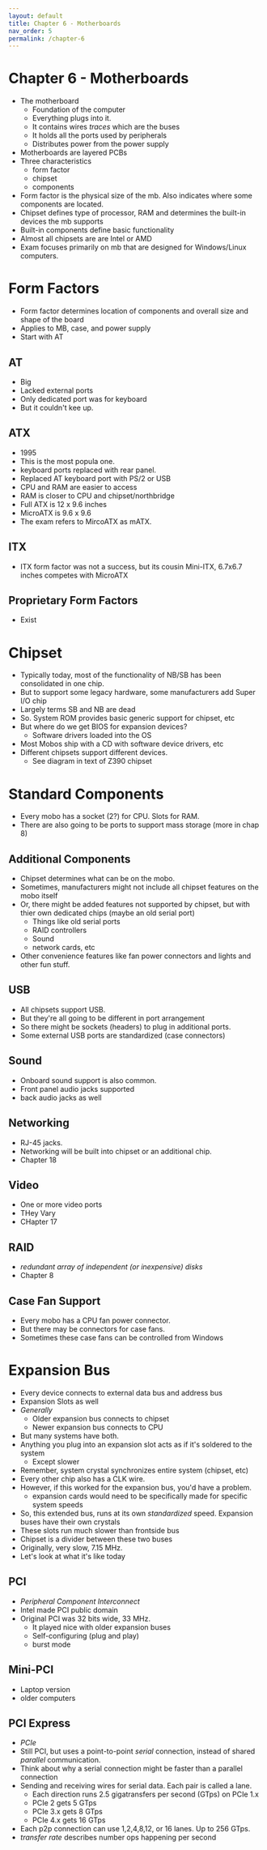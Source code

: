 ```yaml
---
layout: default
title: Chapter 6 - Motherboards
nav_order: 5
permalink: /chapter-6
---
```


Chapter 6 - Motherboards
========================

* The motherboard
    * Foundation of the computer
    * Everything plugs into it.
    * It contains wires *traces* which are the buses
    * It holds all the ports used by peripherals
    * Distributes power from the power supply
* Motherboards are layered PCBs
* Three characteristics
    * form factor
    * chipset
    * components
* Form factor is the physical size of the mb. Also indicates where some components are located.
* Chipset defines type of processor, RAM and determines the built-in devices the mb supports
* Built-in components define basic functionality
* Almost all chipsets are are Intel or AMD
* Exam focuses primarily on mb that are designed for Windows/Linux computers.

# Form Factors

* Form factor determines location of components and overall size and shape of the board
* Applies to MB, case, and power supply
* Start with AT

## AT

* Big
* Lacked external ports
* Only dedicated port was for keyboard
* But it couldn't kee up.

## ATX

* 1995
* This is the most popula one.
* keyboard ports replaced with rear panel.
* Replaced AT keyboard port with PS/2 or USB
* CPU and RAM are easier to access
* RAM is closer to CPU and chipset/northbridge
* Full ATX is 12 x 9.6 inches
* MicroATX is 9.6 x 9.6
* The exam refers to MircoATX as mATX.

## ITX

* ITX form factor was not a success, but its cousin Mini-ITX, 6.7x6.7 inches competes with MicroATX

## Proprietary Form Factors

* Exist

# Chipset

* Typically today, most of the functionality of NB/SB has been consolidated in one chip.
* But to support some legacy hardware, some manufacturers add Super I/O chip
* Largely terms SB and NB are dead
* So. System ROM provides basic generic support for chipset, etc
* But where do we get BIOS for expansion devices?
    * Software drivers loaded into the OS
* Most Mobos ship with a CD with software device drivers, etc
* Different chipsets support different devices.
    * See diagram in text of Z390 chipset

# Standard Components

* Every mobo has a socket (2?) for CPU. Slots for RAM. 
* There are also going to be ports to support mass storage (more in chap 8)

## Additional Components

* Chipset determines what can be on the mobo.
* Sometimes, manufacturers might not include all chipset features on the mobo itself
* Or, there might be added features not supported by chipset, but with thier own dedicated chips (maybe an old serial port)
    * Things like old serial ports
    * RAID controllers
    * Sound
    * network cards, etc
* Other convenience features like fan power connectors and lights and other fun stuff.

## USB

* All chipsets support USB.
* But they're all going to be different in port arrangement
* So there might be sockets (headers) to plug in additional ports.
* Some external USB ports are standardized (case connectors)

## Sound

* Onboard sound support is also common.
* Front panel audio jacks supported
* back audio jacks as well

## Networking

* RJ-45 jacks.
* Networking will be built into chipset or an additional chip.
* Chapter 18

## Video

* One or more video ports
* THey Vary
* CHapter 17

## RAID

* *redundant array of independent (or inexpensive) disks*
* Chapter 8

## Case Fan Support

* Every mobo has a CPU fan power connector. 
* But there may be connectors for case fans.
* Sometimes these case fans can be controlled from Windows

# Expansion Bus

* Every device connects to external data bus and address bus
* Expansion Slots as well
* *Generally*
    * Older expansion bus connects to chipset
    * Newer expansion bus connects to CPU
* But many systems have both.
* Anything you plug into an expansion slot acts as if it's soldered to the system
    * Except slower
* Remember, system crystal synchronizes entire system (chipset, etc)
* Every other chip also has a CLK wire.
* However, if this worked for the expansion bus, you'd have a problem.
    * expansion cards would need to be specifically made for specific system speeds
* So, this extended bus, runs at its own *standardized* speed. Expansion buses have their own crystals
* These slots run much slower than frontside bus
* Chipset is a divider between these two buses
* Originally, very slow, 7.15 MHz.
* Let's look at what it's like today

## PCI

* *Peripheral Component Interconnect*
* Intel made PCI public domain
* Original PCI was 32 bits wide, 33 MHz.
    * It played nice with older expansion buses
    * Self-configuring (plug and play)
    * burst mode

## Mini-PCI

* Laptop version
* older computers

## PCI Express

* *PCIe*
* Still PCI, but uses a point-to-point *serial* connection, instead of shared *parallel* communication.
* Think about why a serial connection might be faster than a parallel connection
* Sending and receiving wires for serial data. Each pair is called a lane.
    * Each direction runs 2.5 gigatransfers per second (GTps) on PCIe 1.x
    * PCIe 2 gets 5 GTps
    * PCIe 3.x gets 8 GTps
    * PCIe 4.x gets 16 GTps
* Each p2p connection can use 1,2,4,8,12, or 16 lanes. Up to 256 GTps.
* *transfer rate* describes number ops happening per second
